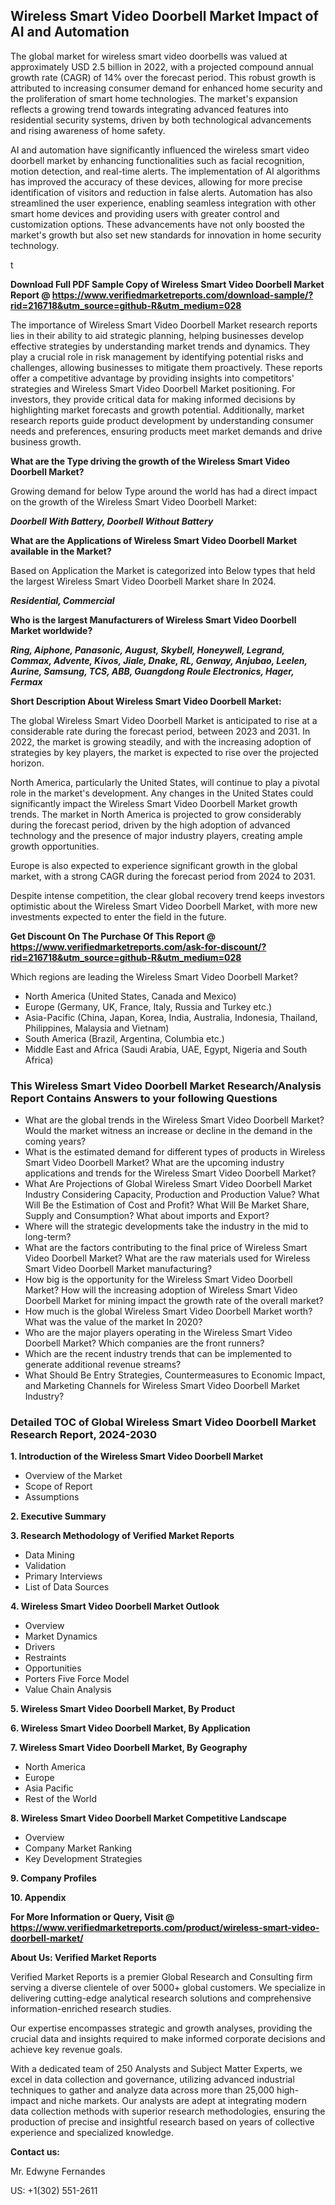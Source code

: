 <h2>Wireless Smart Video Doorbell Market Impact of AI and Automation</h2><p>The global market for wireless smart video doorbells was valued at approximately USD 2.5 billion in 2022, with a projected compound annual growth rate (CAGR) of 14% over the forecast period. This robust growth is attributed to increasing consumer demand for enhanced home security and the proliferation of smart home technologies. The market's expansion reflects a growing trend towards integrating advanced features into residential security systems, driven by both technological advancements and rising awareness of home safety.</p><p>AI and automation have significantly influenced the wireless smart video doorbell market by enhancing functionalities such as facial recognition, motion detection, and real-time alerts. The implementation of AI algorithms has improved the accuracy of these devices, allowing for more precise identification of visitors and reduction in false alerts. Automation has also streamlined the user experience, enabling seamless integration with other smart home devices and providing users with greater control and customization options. These advancements have not only boosted the market's growth but also set new standards for innovation in home security technology.</p>t</p><p id="" class=""><strong>Download Full PDF Sample Copy of Wireless Smart Video Doorbell Market Report @ <a href="https://www.verifiedmarketreports.com/download-sample/?rid=216718&utm_source=github-R&utm_medium=028" target="_blank">https://www.verifiedmarketreports.com/download-sample/?rid=216718&utm_source=github-R&utm_medium=028</a></strong></p><p>The importance of&nbsp;Wireless Smart Video Doorbell Market research reports lies in their ability to aid strategic planning, helping businesses develop effective strategies by understanding market trends and dynamics. They play a crucial role in risk management by identifying potential risks and challenges, allowing businesses to mitigate them proactively. These reports offer a competitive advantage by providing insights into competitors' strategies and Wireless Smart Video Doorbell Market positioning. For investors, they provide critical data for making informed decisions by highlighting market forecasts and growth potential. Additionally, market research reports guide product development by understanding consumer needs and preferences, ensuring products meet market demands and drive business growth.</p><p><strong>What are the&nbsp;Type driving the growth of the Wireless Smart Video Doorbell Market?</strong></p><p id="" class="">Growing demand for below Type around the world has had a direct impact on the growth of the Wireless Smart Video Doorbell Market:</p><em><strong>Doorbell With Battery, Doorbell Without Battery</strong></em></p><strong>What are the&nbsp;Applications&nbsp;of Wireless Smart Video Doorbell Market available in the Market?</strong></p><p id="" class="">Based on Application the Market is categorized into Below types that held the largest Wireless Smart Video Doorbell Market share In 2024.</p><em><strong>Residential, Commercial</strong></em></p><strong>Who is the largest Manufacturers of Wireless Smart Video Doorbell Market worldwide?</strong></p><p><em><strong>Ring, Aiphone, Panasonic, August, Skybell, Honeywell, Legrand, Commax, Advente, Kivos, Jiale, Dnake, RL, Genway, Anjubao, Leelen, Aurine, Samsung, TCS, ABB, Guangdong Roule Electronics, Hager, Fermax</strong></em></p><p id="" class=""><strong>Short Description About Wireless Smart Video Doorbell Market:</strong></p><p>The global Wireless Smart Video Doorbell Market is anticipated to rise at a considerable rate during the forecast period, between 2023 and 2031. In 2022, the market is growing steadily, and with the increasing adoption of strategies by key players, the market is expected to rise over the projected horizon.</p><p>North America, particularly the United States, will continue to play a pivotal role in the market's development. Any changes in the United States could significantly impact the Wireless Smart Video Doorbell Market growth trends. The market in North America is projected to grow considerably during the forecast period, driven by the high adoption of advanced technology and the presence of major industry players, creating ample growth opportunities.</p><p>Europe is also expected to experience significant growth in the global market, with a strong CAGR during the forecast period from 2024 to 2031.</p><p>Despite intense competition, the clear global recovery trend keeps investors optimistic about the Wireless Smart Video Doorbell Market, with more new investments expected to enter the field in the future.</p><p id="" class=""><strong>Get Discount On The Purchase Of This Report @ <a href="https://www.verifiedmarketreports.com/ask-for-discount/?rid=216718&utm_source=github-R&utm_medium=028" target="_blank">https://www.verifiedmarketreports.com/ask-for-discount/?rid=216718&utm_source=github-R&utm_medium=028</a></strong></p>Which regions are leading the Wireless Smart Video Doorbell Market?</p><ul><li>North America (United States, Canada and Mexico)</li><li>Europe (Germany, UK, France, Italy, Russia and Turkey etc.)</li><li>Asia-Pacific (China, Japan, Korea, India, Australia, Indonesia, Thailand, Philippines, Malaysia and Vietnam)</li><li>South America (Brazil, Argentina, Columbia etc.)</li><li>Middle East and Africa (Saudi Arabia, UAE, Egypt, Nigeria and South Africa)</li></ul><h3 id="" class="">This Wireless Smart Video Doorbell Market Research/Analysis Report Contains Answers to your following Questions</h3><ul><li>What are the global trends in the Wireless Smart Video Doorbell Market? Would the market witness an increase or decline in the demand in the coming years?</li><li>What is the estimated demand for different types of products in Wireless Smart Video Doorbell Market? What are the upcoming industry applications and trends for the Wireless Smart Video Doorbell Market?</li><li>What Are Projections of Global Wireless Smart Video Doorbell Market Industry Considering Capacity, Production and Production Value? What Will Be the Estimation of Cost and Profit? What Will Be Market Share, Supply and Consumption? What about imports and Export?</li><li>Where will the strategic developments take the industry in the mid to long-term?</li><li>What are the factors contributing to the final price of Wireless Smart Video Doorbell Market? What are the raw materials used for Wireless Smart Video Doorbell Market manufacturing?</li><li>How big is the opportunity for the Wireless Smart Video Doorbell Market? How will the increasing adoption of Wireless Smart Video Doorbell Market for mining impact the growth rate of the overall market?</li><li>How much is the global Wireless Smart Video Doorbell Market worth? What was the value of the market In 2020?</li><li>Who are the major players operating in the Wireless Smart Video Doorbell Market? Which companies are the front runners?</li><li>Which are the recent industry trends that can be implemented to generate additional revenue streams?</li><li>What Should Be Entry Strategies, Countermeasures to Economic Impact, and Marketing Channels for Wireless Smart Video Doorbell Market Industry?</li></ul><h3 id="" class="">Detailed TOC of Global Wireless Smart Video Doorbell Market Research Report, 2024-2030</h3><p id="" class=""><strong>1. Introduction of the Wireless Smart Video Doorbell Market</strong></p><ul><li>Overview of the Market</li><li>Scope of Report</li><li>Assumptions</li></ul><p id="" class=""><strong>2. Executive Summary</strong></p><p id="" class=""><strong>3. Research Methodology of Verified Market Reports</strong></p><ul><li>Data Mining</li><li>Validation</li><li>Primary Interviews</li><li>List of Data Sources</li></ul><p id="" class=""><strong>4. Wireless Smart Video Doorbell Market Outlook</strong></p><ul><li>Overview</li><li>Market Dynamics</li><li>Drivers</li><li>Restraints</li><li>Opportunities</li><li>Porters Five Force Model</li><li>Value Chain Analysis</li></ul><p id="" class=""><strong>5. Wireless Smart Video Doorbell Market, By Product</strong></p><p id="" class=""><strong>6. Wireless Smart Video Doorbell Market, By Application</strong></p><p id="" class=""><strong>7. Wireless Smart Video Doorbell Market, By Geography</strong></p><ul><li>North America</li><li>Europe</li><li>Asia Pacific</li><li>Rest of the World</li></ul><p id="" class=""><strong>8. Wireless Smart Video Doorbell Market Competitive Landscape</strong></p><ul><li>Overview</li><li>Company Market Ranking</li><li>Key Development Strategies</li></ul><p id="" class=""><strong>9. Company Profiles</strong></p><p id="" class=""><strong>10. Appendix</strong></p><p id="" class=""><strong>For More Information or Query, Visit @ <a href="https://www.verifiedmarketreports.com/product/wireless-smart-video-doorbell-market/" target="_blank">https://www.verifiedmarketreports.com/product/wireless-smart-video-doorbell-market/</a></strong></p><p id="" class=""><strong>About Us: Verified Market Reports</strong></p><p id="" class="">Verified Market Reports is a premier Global Research and Consulting firm serving a diverse clientele of over 5000+ global customers. We specialize in delivering cutting-edge analytical research solutions and comprehensive information-enriched research studies.</p><p id="" class="">Our expertise encompasses strategic and growth analyses, providing the crucial data and insights required to make informed corporate decisions and achieve key revenue goals.</p><p id="" class="">With a dedicated team of 250 Analysts and Subject Matter Experts, we excel in data collection and governance, utilizing advanced industrial techniques to gather and analyze data across more than 25,000 high-impact and niche markets. Our analysts are adept at integrating modern data collection methods with superior research methodologies, ensuring the production of precise and insightful research based on years of collective experience and specialized knowledge.</p><p id="" class=""><strong>Contact us:</strong></p><p id="" class="">Mr. Edwyne Fernandes</p><p id="" class="">US: +1(302) 551-2611</p>